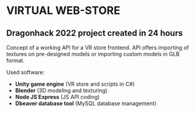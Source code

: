 # VIRTUAL WEB-STORE #

## Dragonhack 2022 project created in 24 hours ##

Concept of a working API for a VR store frontend. 
API offers importing of textures on pre-designed models or importing custom models in GLB format.

Used software: 

  - __Unity game engine__ (VR store and scripts in C#)
  - __Blender__ (3D modeling and texturing)
  - __Node JS Express__ (JS API coding) 
  - __Dbeaver database tool__ (MySQL database management)
